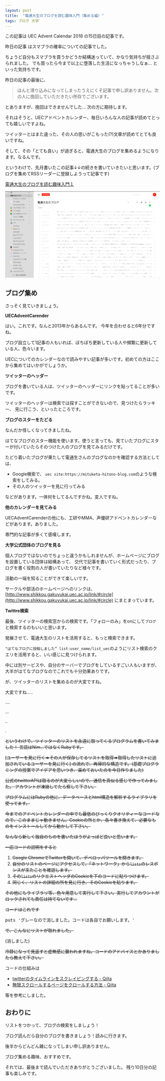 ```yaml
---
layout: post
title:  "電通大生のブログを読む趣味入門（集める編）"
tags: ブログ 大学
---
```

この記事は UEC Advent Calendar 2018 の15日目の記事です。

昨日の記事
はスマブラの確率についての記事でした。

ちょうど自分もスマブラを買うかどうか結構迷っていて、かなり気持ちが揺さぶられました。
でも買ったら今まで以上に堕落した生活になっちゃうしなぁ... といった気持ちです。

昨日の記事の最後に、

> ほんと滑り込みになってしまったうえにくそ記事で申し訳ありません。次の人に挽回していただきたい所存でございます。

とありますが、挽回はできませんでした... 次の方に期待します。

それはそうと、UECアドベントカレンダー、毎日いろんな人の記事が読めてとっても嬉しいですよね。

ツイッターとはまた違った、その人の思いがこもった(?)文章が読めてとても良いですね。

そして、その「とても良い」が過ぎると、電通大生のブログを集めるようになります。なるんです。

というわけで、先月書いたこの記事↓↓の続きを書いていきたいと思います。(ブログを集めてRSSリーダーに登録しようって記事です)

[電通大生のブログを読む趣味入門１](/uec_blog_1)


<!-- <span itemscope itemtype="http://schema.org/Photograph"><img src="https://cdn-ak.f.st-hatena.com/images/fotolife/b/black_neon_tetra/20181122/20181122005911.png" alt="f:id:black_neon_tetra:20181122005911p:plain" title="f:id:black_neon_tetra:20181122005911p:plain" class="hatena-fotolife" itemprop="image"></span></p> -->

![](/assets/2018-12-15-uec_blog_2/feedly.png)

## ブログ集め

さっそく見ていきましょう。

**UECAdventCarender**

はい。これです。なんと2013年からあるんです。
今年を合わせると6年分ですね。

ブログ設立して1記事の人もいれば、ぼちぼち更新している人や頻繁に更新している人、色々います。

UECについてのカレンダーなので読みやすい記事が多いです。初めての方はここから集めてはいかがでしょうか。

**ツイッターのヘッダー**

ブログを書いている人は、ツイッターのヘッダーにリンクを貼ってることが多いです。

ツイッターのヘッダーは検索では探すことができないので、見つけたらラッキー、 見に行こう、といったところです。

**ブログのスターをたどる**

なんだか怪しくなってきましたね。

はてなブログのスター機能を使います。使うと言っても、見ていたブログにスターが付いていたらそのつけた人のブログを見てみるだけです。

たどり着いたブログが果たして電通生さんのブログなのかを確認する方法としては、

- Google検索で、 `uec site:https://mituketa-hitono-blog.com`のような検索をしてみる。
- その人のツイッターを見に行ってみる

などがあります。一体何をしてるんですかね。変人ですね。

**他のカレンダーを見てみる**

UECAdventCarenderの他にも、工研やMMA、声優研アドベントカレンダーなどがあります。ありました。

専門的な記事が多くて感嘆します。

**大学公式団体のブログを見る**

個人ブログではないのでちょっと違うかもしれませんが、ホームページにブログを設置している団体は結構あって、
交代で記事を書いていく形式だったり、ブログを書く役割の人が書いていたりなど様々です。

活動の一端を知ることができて楽しいです。

サークルや部活のホームページへのリンクは、
[http://www.shikkou.gakuyukai.uec.ac.jp/link/#circle](http://www.shikkou.gakuyukai.uec.ac.jp/link/#circle)
にまとまっています。

**Twittre検索**

最後、ツイッターの検索窓からの検索です。「フォローのみ」をonにして`ブログ`と検索するのもいいと思います。

発展させて、電通大生のリストを活用すると、もっと検索できます。

`"はてなブログに投稿しました” list:user_name/list_uec`のようにリスト検索のクエリを活用すると、いい感じに見つけられます。

中には別サービスや、自分のサーバーでブログをしているすごい人もいますが、大半がはてなブログなのでこれでも十分効果ありです。

が、ツイッターのリストを集めるのが大変ですね。

大変ですね.....

....

...

..

.

<s>
というわけで、ツイッターのリストを永遠に取ってくるプログラムを書いてみました！
言語はNim...ではなくRubyです。

[ユーザーを見に行く=>その人が保存してるリストを取得=>取得したリストに追加されているユーザーを見に行く]
の流れで、再帰的な構造です。(基礎プログラミングの授業でアイデアを思いつき、温めておいたのを今日作りました)

公式のtwitterAPIは取るのが大変らしいので、通信を真似る感じで作ってみました。
アカウントが凍結してたら察して下さい。

プログラムにはRubyの他に、データベースとhtml構造を解析するライブラリを使ってます。

今までのアドベントカレンダーの中でも最低のびっくりクオリティーなコードなので、このままじゃ動きません。Cookieの所とか、各々書き換えて、必要なものをインストールしてから動かして下さい。

なんなら新しく独自のものを書いたほうがよっぽど良いと思います。

一応コードの説明をすると

1. Google ChromeでTwitterを開いて、デベロッパツールを開きます。
2. 自分のリストのページにアクセスして、「ネットワーク」から`lists`のレスポンスが来たことを確認します。
3. その`lists`のリクエストヘッダのCookieを下のコードに貼りつけます。
4. 同じく、リストの詳細の所を見に行き、そのCookieを貼ります。

その他にもライブラリ等、色々用意して実行して下さい。実行してアカウントがロックされても責任は持てないです...

コードはこれです

</s>

<pre class="code lang-ruby" data-lang="ruby" data-unlink>puts <span class="synSpecial">'</span><span class="synConstant">グレーなので消しました。コードは各自でお願いします。</span><span class="synSpecial">'</span>
</pre>

~~で、こんなにリストが取れました。~~

(消しました)

~~冷静になって見返すと虚無感に襲われますね。コードのアドバイスとかありましたら教えて下さい。~~

コードの仕組みは

- [twitterのタイムラインをスクレイピングする - Qiita](https://qiita.com/nnahito/items/b1613b250b87f4d3b2c9)
- [無限スクロールするページをクロールする方法 - Qiita](https://qiita.com/keitakurita/items/36c4381809c8e0c28a89)

等を参考にしました。

## おわりに

リストをつかって、ブログの検索をしましょう！

ブログ読んだら自分のブログを書きましょう！読みに行きます。

後半からどんどん雑になってしまい申し訳ありません。

ブログ集める趣味、おすすめです。

それでは、最後まで読んでいただきありがとうございました。
残り10日分の記事も楽しみです。

